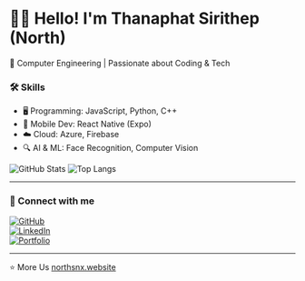 # 🙋‍♂️ Hello! I'm Thanaphat Sirithep (North)  
🚀 Computer Engineering | Passionate about Coding & Tech  

### 🛠️ Skills  
- 🖥️ Programming: JavaScript, Python, C++  
- 📱 Mobile Dev: React Native (Expo)  
- ☁️ Cloud: Azure, Firebase  
- 🔍 AI & ML: Face Recognition, Computer Vision

![GitHub Stats](https://github-readme-stats.vercel.app/api?username=northsnx&show_icons=true&theme=tokyonight)
![Top Langs](https://github-readme-stats.vercel.app/api/top-langs/?username=northsnx&layout=compact&theme=tokyonight)


---

### 🔗 Connect with me  
[![GitHub](https://img.shields.io/badge/GitHub-000?logo=github&logoColor=white)](https://github.com/ThanaphatSirithep)  
[![LinkedIn](https://img.shields.io/badge/LinkedIn-0077B5?logo=linkedin&logoColor=white)](https://linkedin.com/in/yourprofile)  
[![Portfolio](https://img.shields.io/badge/Portfolio-%23FF5722?logo=google-chrome&logoColor=white)](https://yourportfolio.com)  

---
⭐️ More Us [northsnx.website](https://northsnx.wixsite.com/northnaphat)
